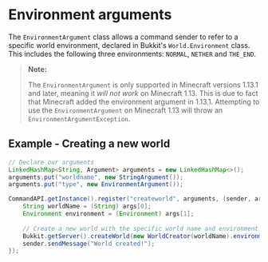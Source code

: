 # Environment arguments

The `EnvironmentArgument` class allows a command sender to refer to a specific world environment, declared in Bukkit's `World.Environment` class. This includes the following three environments: `NORMAL`, `NETHER` and `THE_END`.

> **Note:**
>
> The `EnvironmentArgument` is only supported in Minecraft versions 1.13.1 and later, meaning it _will not work_ on Minecraft 1.13. This is due to fact that Minecraft added the environment argument in 1.13.1. Attempting to use the `EnvironmentArgument` on Minecraft 1.13 will throw an `EnvironmentArgumentException`.

## Example - Creating a new world

```java
// Declare our arguments
LinkedHashMap<String, Argument> arguments = new LinkedHashMap<>();
arguments.put("worldname", new StringArgument());
arguments.put("type", new EnvironmentArgument());

CommandAPI.getInstance().register("createworld", arguments, (sender, args) -> {
	String worldName = (String) args[0];
	Environment environment = (Environment) args[1];
    
    // Create a new world with the specific world name and environment
    Bukkit.getServer().createWorld(new WorldCreator(worldName).environment(environment));
	sender.sendMessage("World created!");
});
```


